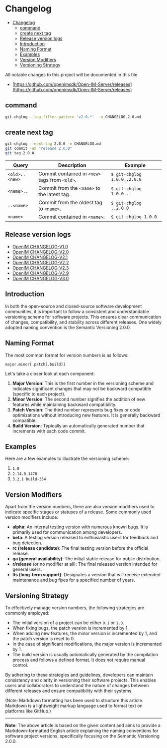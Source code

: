 # Changelog

- [Changelog](#changelog)
  - [command](#command)
  - [create next tag](#create-next-tag)
  - [Release version logs](#release-version-logs)
  - [Introduction](#introduction)
  - [Naming Format](#naming-format)
  - [Examples](#examples)
  - [Version Modifiers](#version-modifiers)
  - [Versioning Strategy](#versioning-strategy)


All notable changes to this project will be documented in this file.

+ [https://github.com/openimsdk/Open-IM-Server/releases](https://github.com/openimsdk/Open-IM-Server/releases)

## command

```bash
git-chglog --tag-filter-pattern 'v2.0.*'  -o CHANGELOG-2.0.md
```

## create next tag

```bash
git-chglog --next-tag 2.0.0 -o CHANGELOG.md
git commit -am "release 2.0.0"
git tag 2.0.0
```

| Query          | Description                                    | Example                     |
| -------------- | ---------------------------------------------- | --------------------------- |
| `<old>..<new>` | Commit contained in `<new>` tags from `<old>`. | `$ git-chglog 1.0.0..2.0.0` |
| `<name>..`     | Commit from the `<name>` to the latest tag.    | `$ git-chglog 1.0.0..`      |
| `..<name>`     | Commit from the oldest tag to `<name>`.        | `$ git-chglog ..2.0.0`      |
| `<name>`       | Commit contained in `<name>`.                  | `$ git-chglog 1.0.0`        |


## Release version logs

+ [OpenIM CHANGELOG-V1.0](CHANGELOG-1.0.md)
+ [OpenIM CHANGELOG-V2.0](CHANGELOG-2.0.md)
+ [OpenIM CHANGELOG-V2.1](CHANGELOG-2.1.md)
+ [OpenIM CHANGELOG-V2.2](CHANGELOG-2.2.md)
+ [OpenIM CHANGELOG-V2.3](CHANGELOG-2.3.md)
+ [OpenIM CHANGELOG-V2.9](CHANGELOG-2.9.md)
+ [OpenIM CHANGELOG-V3.0](CHANGELOG-3.0.md)

## Introduction

In both the open-source and closed-source software development communities, it is important to follow a consistent and understandable versioning scheme for software projects. This ensures clear communication of changes, compatibility, and stability across different releases. One widely adopted naming convention is the Semantic Versioning 2.0.0.

## Naming Format

The most common format for version numbers is as follows:

```
major.minor[.patch[.build]]
```

Let's take a closer look at each component:

1. **Major Version**: This is the first number in the versioning scheme and indicates significant changes that may not be backward compatible (specific to each project).
2. **Minor Version**: The second number signifies the addition of new features while maintaining backward compatibility.
3. **Patch Version**: The third number represents bug fixes or code optimizations without introducing new features. It is generally backward compatible.
4. **Build Version**: Typically an automatically generated number that increments with each code commit.

## Examples

Here are a few examples to illustrate the versioning scheme:

1. `1.0`
2. `2.14.0.1478`
3. `3.2.1 build-354`

## Version Modifiers

Apart from the version numbers, there are also version modifiers used to indicate specific stages or statuses of a release. Some commonly used version modifiers include:

- **alpha**: An internal testing version with numerous known bugs. It is primarily used for communication among developers.
- **beta**: A testing version released to enthusiastic users for feedback and bug detection.
- **rc (release candidate)**: The final testing version before the official release.
- **ga (general availability)**: The initial stable release for public distribution.
- **r/release** (or no modifier at all): The final released version intended for general users.
- **lts (long-term support)**: Designates a version that will receive extended maintenance and bug fixes for a specified number of years.

## Versioning Strategy

To effectively manage version numbers, the following strategies are commonly employed:

- The initial version of a project can be either `0.1` or `1.0`.
- When fixing bugs, the patch version is incremented by 1.
- When adding new features, the minor version is incremented by 1, and the patch version is reset to 0.
- In the case of significant modifications, the major version is incremented by 1.
- The build version is usually automatically generated by the compilation process and follows a defined format. It does not require manual control.

By adhering to these strategies and guidelines, developers can maintain consistency and clarity in versioning their software projects. This enables users and collaborators to understand the nature of changes between different releases and ensure compatibility with their systems.

(Note: Markdown formatting has been used to structure this article. Markdown is a lightweight markup language used to format text on platforms like GitHub.)

------

**Note**: The above article is based on the given content and aims to provide a Markdown-formatted English article explaining the naming conventions for software project versions, specifically focusing on the Semantic Versioning 2.0.0.